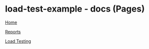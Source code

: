 # load-test-example - docs (Pages)

[Home](https://mdonahue-godaddy.github.io/k6-web-dashboard-example/)

[Reports](https://mdonahue-godaddy.github.io/k6-web-dashboard-example/reports/)

[Load Testing](https://mdonahue-godaddy.github.io/k6-web-dashboard-example/reports/load-testing/)



